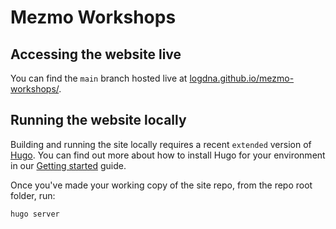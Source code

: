 # Mezmo Workshops

## Accessing the website live

You can find the `main` branch hosted live at [logdna.github.io/mezmo-workshops/](https://logdna.github.io/mezmo-workshops/).

## Running the website locally

Building and running the site locally requires a recent `extended` version of [Hugo](https://gohugo.io).
You can find out more about how to install Hugo for your environment in our
[Getting started](https://www.docsy.dev/docs/getting-started/#prerequisites-and-installation) guide.

Once you've made your working copy of the site repo, from the repo root folder, run:

```
hugo server
```
